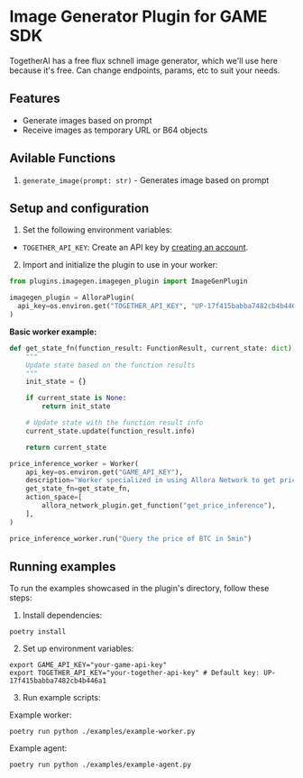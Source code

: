 # Image Generator Plugin for GAME SDK

TogetherAI has a free flux schnell image generator, which we'll use here because it's free.
Can change endpoints, params, etc to suit your needs.

## Features
- Generate images based on prompt
- Receive images as temporary URL or B64 objects

## Avilable Functions

1. `generate_image(prompt: str)` - Generates image based on prompt

## Setup and configuration
1. Set the following environment variables:
  - `TOGETHER_API_KEY`: Create an API key by [creating an account](https://together.ai).

2. Import and initialize the plugin to use in your worker:
```python
from plugins.imagegen.imagegen_plugin import ImageGenPlugin

imagegen_plugin = AlloraPlugin(
  api_key=os.environ.get("TOGETHER_API_KEY", "UP-17f415babba7482cb4b446a1"),
)
```

**Basic worker example:**
```python
def get_state_fn(function_result: FunctionResult, current_state: dict) -> dict:
    """
    Update state based on the function results
    """
    init_state = {}

    if current_state is None:
        return init_state

    # Update state with the function result info
    current_state.update(function_result.info)

    return current_state

price_inference_worker = Worker(
    api_key=os.environ.get("GAME_API_KEY"),
    description="Worker specialized in using Allora Network to get price inferences",
    get_state_fn=get_state_fn,
    action_space=[
        allora_network_plugin.get_function("get_price_inference"),
    ],
)

price_inference_worker.run("Query the price of BTC in 5min")
```

## Running examples

To run the examples showcased in the plugin's directory, follow these steps:

1. Install dependencies:
```
poetry install
```

2. Set up environment variables:
```
export GAME_API_KEY="your-game-api-key"
export TOGETHER_API_KEY="your-together-api-key" # Default key: UP-17f415babba7482cb4b446a1
```

3. Run example scripts:

Example worker:
```
poetry run python ./examples/example-worker.py  
```

Example agent:
```
poetry run python ./examples/example-agent.py
```